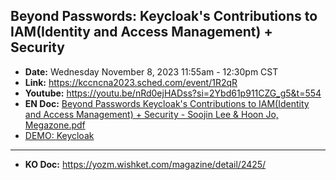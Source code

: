 
## Beyond Passwords: Keycloak's Contributions to IAM(Identity and Access Management) + Security
- **Date:** Wednesday November 8, 2023 11:55am - 12:30pm CST
- **Link:** https://kccncna2023.sched.com/event/1R2qR
- **Youtube:** https://youtu.be/nRd0ejHADss?si=2Ybd61p911CZG_g5&t=554
- **EN Doc:** [Beyond Passwords Keycloak's Contributions to IAM(Identity and Access Management) + Security - Soojin Lee & Hoon Jo, Megazone.pdf](Beyond%20Passwords%20Keycloak's%20Contributions%20to%20IAM(Identity%20and%20Access%20Management)%20%2B%20Security%20-%20Soojin%20Lee%20%26%20Hoon%20Jo%2C%20Megazone.pdf)
- [DEMO: Keycloak](DEMO)
---
- **KO Doc:** https://yozm.wishket.com/magazine/detail/2425/

